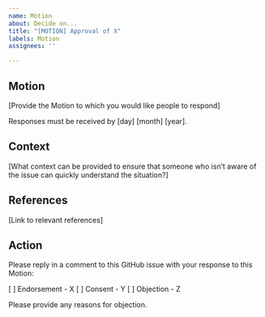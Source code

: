 ```yaml
---
name: Motion
about: Decide on...
title: "[MOTION] Approval of X"
labels: Motion
assignees: ''

---
```


## Motion

[Provide the Motion to which you would like people to respond]

Responses must be received by [day] [month] [year].

## Context

[What context can be provided to ensure that someone who isn’t aware of the issue can quickly understand the situation?]

## References

[Link to relevant references]

## Action

Please reply in a comment to this GitHub issue with your response to this Motion:

[ ] Endorsement - X
[ ] Consent - Y
[ ] Objection - Z

Please provide any reasons for objection.
